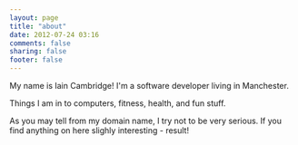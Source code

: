 ```yaml
---
layout: page
title: "about"
date: 2012-07-24 03:16
comments: false
sharing: false
footer: false
---
```

My name is Iain Cambridge! I'm a software developer living in Manchester.

Things I am in to computers, fitness, health, and fun stuff. 

As you may tell from my domain name, I try not to be very serious. If you find anything on here slighly interesting - result!
